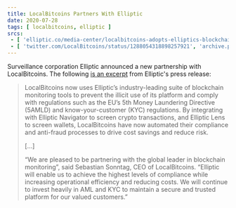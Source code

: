 ```yaml
---
title: LocalBitcoins Partners With Elliptic
date: 2020-07-28
tags: [ localbitcoins, elliptic ]
srcs:
 - [ 'elliptic.co/media-center/localbitcoins-adopts-elliptics-blockchain-monitoring-solutions', 'archive.ph/GwiZP' ]
 - [ 'twitter.com/LocalBitcoins/status/1288054318898257921', 'archive.ph/RXsqw' ]
---
```


Surveillance corporation Elliptic announced a new partnership with
LocalBitcoins. The following [is an
excerpt](https://archive.ph/GwiZP#selection-823.0-843.376) from Elliptic's
press release:

> LocalBitcoins now uses Elliptic’s industry-leading suite of blockchain
> monitoring tools to prevent the illicit use of its platform and comply with
> regulations such as the EU’s 5th Money Laundering Directive (5AMLD) and
> know-your-customer (KYC) regulations. By integrating with Elliptic Navigator
> to screen crypto transactions, and Elliptic Lens to screen wallets,
> LocalBitcoins have now automated their compliance and anti-fraud processes to
> drive cost savings and reduce risk.
>
> [...]
>
> “We are pleased to be partnering with the global leader in blockchain
> monitoring”, said Sebastian Sonntag, CEO of LocalBitcoins. “Elliptic will
> enable us to achieve the highest levels of compliance while increasing
> operational efficiency and reducing costs. We will continue to invest heavily
> in AML and KYC to maintain a secure and trusted platform for our valued
> customers.”
